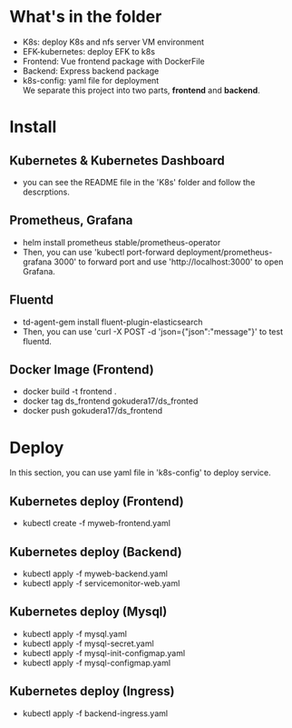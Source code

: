 # What's in the folder
* K8s: deploy K8s and nfs server VM environment
* EFK-kubernetes: deploy EFK to k8s
* Frontend: Vue frontend package with DockerFile
* Backend: Express backend package
* k8s-config: yaml file for deployment  
 We separate this project into two parts, **frontend** and **backend**.

# Install
  
## Kubernetes & Kubernetes Dashboard
* you can see the README file in the 'K8s' folder and follow the descrptions.
  
## Prometheus, Grafana
* helm install prometheus stable/prometheus-operator
* Then, you can use 'kubectl port-forward deployment/prometheus-grafana 3000' to forward port and use 'http://localhost:3000' to open Grafana.

## Fluentd
* td-agent-gem install fluent-plugin-elasticsearch
* Then, you can use 'curl -X POST -d 'json={"json":"message"}' to test fluentd.

## Docker Image (Frontend)
* docker build -t frontend . 
* docker tag ds_frontend gokudera17/ds_fronted
* docker push gokudera17/ds_frontend

# Deploy
In this section, you can use yaml file in 'k8s-config' to deploy service.  
  
## Kubernetes deploy (Frontend)
* kubectl create -f myweb-frontend.yaml


## Kubernetes deploy (Backend)
* kubectl apply -f myweb-backend.yaml
* kubectl apply -f servicemonitor-web.yaml

## Kubernetes deploy (Mysql)
* kubectl apply -f mysql.yaml
* kubectl apply -f mysql-secret.yaml
* kubectl apply -f mysql-init-configmap.yaml
* kubectl apply -f mysql-configmap.yaml

## Kubernetes deploy (Ingress)
* kubectl apply -f backend-ingress.yaml
